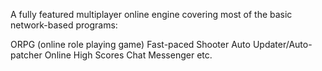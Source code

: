 A fully featured multiplayer online engine covering most of the basic network-based programs:

ORPG (online role playing game)
Fast-paced Shooter
Auto Updater/Auto-patcher
Online High Scores
Chat Messenger
etc.